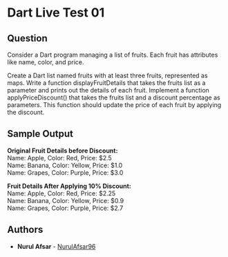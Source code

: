 
# Dart Live Test 01


## Question

Consider a Dart program managing a list of fruits. Each fruit has attributes like name, color, and price.

Create a Dart list named fruits with at least three fruits, represented as maps.
Write a function displayFruitDetails that takes the fruits list as a parameter and prints out the details of each fruit.
Implement a function applyPriceDiscount() that takes the fruits list and a discount percentage as parameters. This function should update the price of each fruit by applying the discount.



## Sample Output
**Original Fruit Details before Discount:**  
Name: Apple, Color: Red, Price: $2.5  
Name: Banana, Color: Yellow, Price: $1.0  
Name: Grapes, Color: Purple, Price: $3.0

**Fruit Details After Applying 10% Discount:**  
Name: Apple, Color: Red, Price: $2.25   
Name: Banana, Color: Yellow, Price: $0.9  
Name: Grapes, Color: Purple, Price: $2.7


## Authors

* **Nurul Afsar**  - [NurulAfsar96](https://https://github.com/NurulAfsar96)

